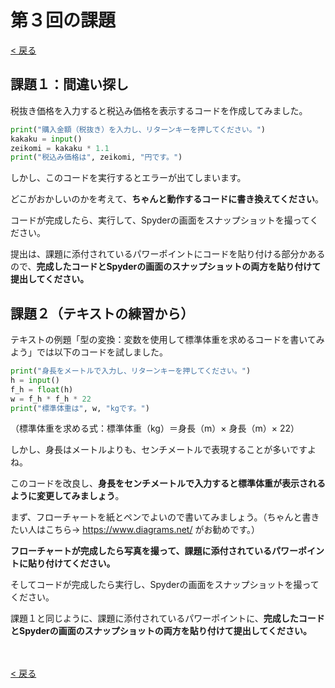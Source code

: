 # 第３回の課題

[< 戻る](../)



## 課題１：間違い探し

税抜き価格を入力すると税込み価格を表示するコードを作成してみました。

```python
print("購入金額（税抜き）を入力し、リターンキーを押してください。")
kakaku = input()
zeikomi = kakaku * 1.1
print("税込み価格は", zeikomi, "円です。")
```

しかし、このコードを実行するとエラーが出てしまいます。

どこがおかしいのかを考えて、**ちゃんと動作するコードに書き換えてください**。

コードが完成したら、実行して、Spyderの画面をスナップショットを撮ってください。

提出は、課題に添付されているパワーポイントにコードを貼り付ける部分かあるので、**完成したコードとSpyderの画面のスナップショットの両方を貼り付けて提出してください。**



## 課題２（テキストの練習から）

テキストの例題「型の変換：変数を使用して標準体重を求めるコードを書いてみよう」では以下のコードを試しました。

```python
print("身長をメートルで入力し、リターンキーを押してください。")
h = input()
f_h = float(h)
w = f_h * f_h * 22
print("標準体重は", w, "kgです。")
```

（標準体重を求める式：標準体重（kg）＝身長（m）× 身長（m）× 22）

しかし、身長はメートルよりも、センチメートルで表現することが多いですよね。

このコードを改良し、**身長をセンチメートルで入力すると標準体重が表示されるように変更してみましょう**。

まず、フローチャートを紙とペンでよいので書いてみましょう。（ちゃんと書きたい人はこちら→ https://www.diagrams.net/  がお勧めです。）

**フローチャートが完成したら写真を撮って、課題に添付されているパワーポイントに貼り付けてください。**

そしてコードが完成したら実行し、Spyderの画面をスナップショットを撮ってください。

課題１と同じように、課題に添付されているパワーポイントに、**完成したコードとSpyderの画面のスナップショットの両方を貼り付けて提出してください。**

　

[< 戻る](../)